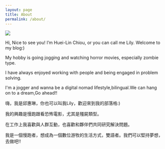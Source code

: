 ```yaml
---
layout: page
title: About
permalink: /about/
---
```


![](https://i.imgur.com/z5t72hG.jpg)



Hi, Nice to see you! I’m Huei-Lin Chiou, or you can call me Lily. Welcome to my blog:)

My hobby is going jogging and watching horror movies, especially zombie type.

I have always enjoyed working with people and being engaged in problem solving.

I'm a jogger and wanna be a digital nomad lifestyle,bilingual.We can hang on to a dream,Go ahead!!

嗨，我是邱惠琳，你也可以叫我Lily，歡迎來到我的部落格:)

我的興趣是慢跑跟看恐怖電影，尤其是殭屍類型。

在工作上我喜歡與人群互動，也喜歡和夥伴們共同研究解決問題。

我是一個慢跑者，想成為一個數位游牧的生活方式，雙語者。我們可以堅持夢想，去做吧!!



 